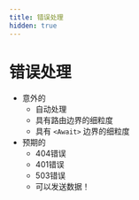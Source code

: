 ```yaml
---
title: 错误处理
hidden: true
---
```


# 错误处理

- 意外的
  - 自动处理
  - 具有路由边界的细粒度
  - 具有 `<Await>` 边界的细粒度
- 预期的
  - 404错误
  - 401错误
  - 503错误
  - 可以发送数据！